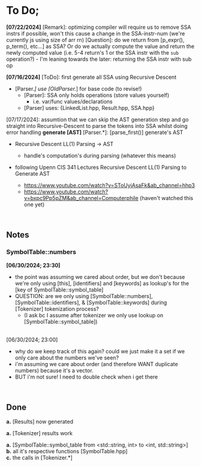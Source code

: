 # **To Do;**
**[07/22/2024]**
[Remark]: optimizing compiler will require us to remove SSA instrs if possible, won't this cause a change in the SSA-instr-num (we're currently js using size of arr rn)
[Question]: do we return from [p_expr(), p_term(), etc...] as SSA?
    Or do we actually compute the value and return the newly computed value (i.e. 5-4 return's 1 or the SSA instr with the `sub` operation?)
    - I'm leaning towards the later: returning the SSA instr with sub op 

**[07/16/2024]**
[ToDo]: first generate all SSA using Recursive Descent
- [Parser.*] use [OldParser.*] for base code (to revise!)
    - [Parser]: SSA only holds operations (store values yourself)
        - i.e. var/func values/declarations
    - [Parser] uses: {LinkedList.hpp, Result.hpp, SSA.hpp}

[07/17/2024]: assumtion that we can skip the AST generation step and go straight into Recursive-Descent to parse the tokens into SSA whilst doing error handling
**generate [AST]**
[Parser.*]: [parse_first()] generate's AST
- Recursive Descent LL(1) Parsing -> AST
    - handle's computation's during parsing (whatever this means)

- following Upenn CIS 341 Lectures
Recursive Descent LL(1) Parsing to Generate AST
    - https://www.youtube.com/watch?v=SToUyjAsaFk&ab_channel=hhp3
    - https://www.youtube.com/watch?v=bxpc9Pp5pZM&ab_channel=Computerphile
        (haven't watched this one yet)

<br>

## **Notes**
### SymbolTable::numbers

**[06/30/2024; 23:30]**
<br>

- the point was assuming we cared about order, 
    but we don't because we're only using [this], [identifiers] and [keywords] as lookup's for 
        the [key of SymbolTable::symbol_table]
- QUESTION: are we only using [SymbolTable::numbers], [SymbolTable::identifiers], & [SymbolTable::keywords]
    during [Tokenizer] tokenization process? 
    - (I ask bc I assume after tokenizer we only use lookup on [SymbolTable::symbol_table]) <br><br>


[06/30/2024; 23:00]
<br>

- why do we keep track of this again? could we just make it a set if we only care about the numbers we've seen?
- i'm assuming we care about order (and therefore WANT duplicate numbers) because it's a vector.
- BUT i'm not sure! I need to double check when i get there

<br>

## **Done** 
[07/11/2024]: changed
**a.** [Results] now generated

[07/04/2024]: changed 
**a.** [Tokenizer] results work

[06/30/2024]: changed 
**a.** [SymbolTable::symbol_table from <std::string, int> to <int, std::string>] <br>
**b.** all it's respective functions [SymbolTable.hpp] <br>
**c.** the calls in [Tokenizer.*]
